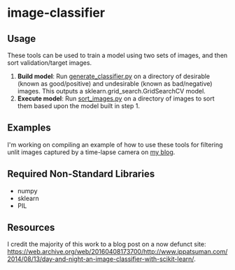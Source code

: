 # image-classifier

## Usage
These tools can be used to train a model using two sets of images, and then sort validation/target images. 

1) **Build model**: Run [generate_classifier.py](./generate_classifier.py) on a directory of desirable (known as good/positive) and undesirable (known as bad/negative) images. This outputs a sklearn.grid_search.GridSearchCV model.
2) **Execute model**: Run [sort_images.py](./sort_images.py) on a directory of images to sort them based upon the model built in step 1.

## Examples
I'm working on compiling an example of how to use these tools for filtering unlit images captured by a time-lapse camera on [my blog](https://stevefoga.wordpress.com/).

## Required Non-Standard Libraries
- numpy
- sklearn
- PIL

## Resources
I credit the majority of this work to a blog post on a now defunct site: https://web.archive.org/web/20160408173700/http://www.ippatsuman.com/2014/08/13/day-and-night-an-image-classifier-with-scikit-learn/. 
